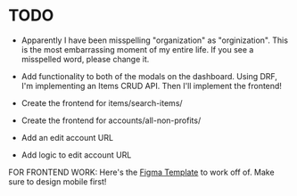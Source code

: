 # TODO

- Apparently I have been misspelling "organization" as "orginization". This is the most embarrassing moment of my entire life. If you see a misspelled word, please change it.

- Add functionality to both of the modals on the dashboard. Using DRF, I'm implementing an Items CRUD API. Then I'll implement the frontend!

- Create the frontend for items/search-items/

- Create the frontend for accounts/all-non-profits/

- Add an edit account URL

- Add logic to edit account URL

FOR FRONTEND WORK: Here's the [Figma Template](https://www.figma.com/file/pKaku2N7xVPbCGQb1p6LIJ/NPL?type=design&node-id=0-1&mode=design&t=mc7YWpRIbtvPRkHG-11) to work off of. Make sure to design mobile first!
